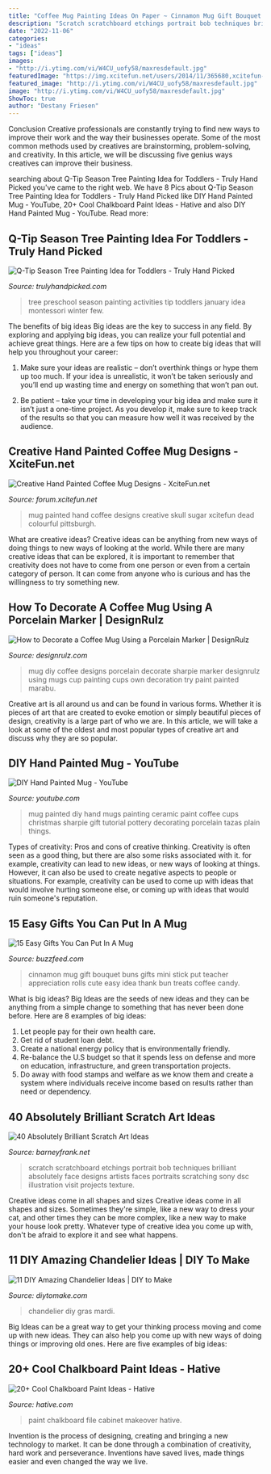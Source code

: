 ```yaml
---
title: "Coffee Mug Painting Ideas On Paper ~ Cinnamon Mug Gift Bouquet Buns Gifts Mini Stick Put Teacher Appreciation Rolls Cute Easy Idea Thank Bun Treats Coffee Candy"
description: "Scratch scratchboard etchings portrait bob techniques brilliant absolutely face designs artists faces portraits scratching sony dsc illustration visit projects texture"
date: "2022-11-06"
categories:
- "ideas"
tags: ["ideas"]
images:
- "http://i.ytimg.com/vi/W4CU_uofy58/maxresdefault.jpg"
featuredImage: "https://img.xcitefun.net/users/2014/11/365680,xcitefun-coffee-mug-designs-13.jpg"
featured_image: "http://i.ytimg.com/vi/W4CU_uofy58/maxresdefault.jpg"
image: "http://i.ytimg.com/vi/W4CU_uofy58/maxresdefault.jpg"
ShowToc: true
author: "Destany Friesen"
---
```



Conclusion
Creative professionals are constantly trying to find new ways to improve their work and the way their businesses operate. Some of the most common methods used by creatives are brainstorming, problem-solving, and creativity. In this article, we will be discussing five genius ways creatives can improve their business.

	

		
searching about Q-Tip Season Tree Painting Idea for Toddlers - Truly Hand Picked you've came to the right web. We have 8 Pics about Q-Tip Season Tree Painting Idea for Toddlers - Truly Hand Picked like DIY Hand Painted Mug - YouTube, 20+ Cool Chalkboard Paint Ideas - Hative and also DIY Hand Painted Mug - YouTube. Read more:
		
    
## Q-Tip Season Tree Painting Idea For Toddlers - Truly Hand Picked

<img loading=lazy src="https://trulyhandpicked.com/wp-content/uploads/2019/03/january-whats-new-on-the-art-shelves-this-winter-trillium-montessori-1551848959n4kg8.png" onerror="this.onerror=null;this.src='https://tse1.mm.bing.net/th?id=OIP.4AMjk5b7NwgAx3qsArwGyAHaOG&amp;pid=15.1';" alt="Q-Tip Season Tree Painting Idea for Toddlers - Truly Hand Picked">

_Source: trulyhandpicked.com_

>tree preschool season painting activities tip toddlers january idea montessori winter few. 

	

The benefits of big ideas
Big ideas are the key to success in any field. By exploring and applying big ideas, you can realize your full potential and achieve great things. Here are a few tips on how to create big ideas that will help you throughout your career:
1. Make sure your ideas are realistic – don’t overthink things or hype them up too much. If your idea is unrealistic, it won’t be taken seriously and you’ll end up wasting time and energy on something that won’t pan out.

2. Be patient – take your time in developing your big idea and make sure it isn’t just a one-time project. As you develop it, make sure to keep track of the results so that you can measure how well it was received by the audience.


    
## Creative Hand Painted Coffee Mug Designs - XciteFun.net

<img loading=lazy src="https://img.xcitefun.net/users/2014/11/365680,xcitefun-coffee-mug-designs-13.jpg" onerror="this.onerror=null;this.src='https://tse1.mm.bing.net/th?id=OIP.aOMCerZroN6Ev34Ak0kl2gHaJ4&amp;pid=15.1';" alt="Creative Hand Painted Coffee Mug Designs - XciteFun.net">

_Source: forum.xcitefun.net_

>mug painted hand coffee designs creative skull sugar xcitefun dead colourful pittsburgh. 

	

What are creative ideas?
Creative ideas can be anything from new ways of doing things to new ways of looking at the world. While there are many creative ideas that can be explored, it is important to remember that creativity does not have to come from one person or even from a certain category of person. It can come from anyone who is curious and has the willingness to try something new.

    
## How To Decorate A Coffee Mug Using A Porcelain Marker | DesignRulz

<img loading=lazy src="http://cdn.designrulz.com/wp-content/uploads/2013/05/coffee-mug-designrulz-15.jpg" onerror="this.onerror=null;this.src='https://tse1.mm.bing.net/th?id=OIP.qlpUFtQqLsOJCf_MPjTPRAHaFR&amp;pid=15.1';" alt="How to Decorate a Coffee Mug Using a Porcelain Marker | DesignRulz">

_Source: designrulz.com_

>mug diy coffee designs porcelain decorate sharpie marker designrulz using mugs cup painting cups own decoration try paint painted marabu. 

	

Creative art is all around us and can be found in various forms. Whether it is pieces of art that are created to evoke emotion or simply beautiful pieces of design, creativity is a large part of who we are. In this article, we will take a look at some of the oldest and most popular types of creative art and discuss why they are so popular.

    
## DIY Hand Painted Mug - YouTube

<img loading=lazy src="http://i.ytimg.com/vi/W4CU_uofy58/maxresdefault.jpg" onerror="this.onerror=null;this.src='https://tse2.mm.bing.net/th?id=OIP.3qX2r6QiErCwX1l_L0usIwHaEK&amp;pid=15.1';" alt="DIY Hand Painted Mug - YouTube">

_Source: youtube.com_

>mug painted diy hand mugs painting ceramic paint coffee cups christmas sharpie gift tutorial pottery decorating porcelain tazas plain things. 

	

Types of creativity: Pros and cons of creative thinking.
Creativity is often seen as a good thing, but there are also some risks associated with it. for example, creativity can lead to new ideas, or new ways of looking at things. However, it can also be used to create negative aspects to people or situations. For example, creativity can be used to come up with ideas that would involve hurting someone else, or coming up with ideas that would ruin someone's reputation.

    
## 15 Easy Gifts You Can Put In A Mug

<img loading=lazy src="https://img.buzzfeed.com/buzzfeed-static/static/2013-11/enhanced/webdr02/26/10/enhanced-buzz-19520-1385480800-14.jpg" onerror="this.onerror=null;this.src='https://tse3.mm.bing.net/th?id=OIP.hHfUBTYCna1nkPeNPF9edAHaLG&amp;pid=15.1';" alt="15 Easy Gifts You Can Put In A Mug">

_Source: buzzfeed.com_

>cinnamon mug gift bouquet buns gifts mini stick put teacher appreciation rolls cute easy idea thank bun treats coffee candy. 

	

What is big ideas?
Big Ideas are the seeds of new ideas and they can be anything from a simple change to something that has never been done before. Here are 8 examples of big ideas: 
1. Let people pay for their own health care. 
2. Get rid of student loan debt. 
3. Create a national energy policy that is environmentally friendly. 
4. Re-balance the U.S budget so that it spends less on defense and more on education, infrastructure, and green transportation projects. 
5. Do away with food stamps and welfare as we know them and create a system where individuals receive income based on results rather than need or dependency. 

    
## 40 Absolutely Brilliant Scratch Art Ideas

<img loading=lazy src="http://www.barneyfrank.net/wp-content/uploads/2015/10/Absolutely-Brilliant-Scratch-Art-Ideas-41.jpg" onerror="this.onerror=null;this.src='https://tse4.mm.bing.net/th?id=OIP.An4BVPYT_N2uZZZryalerwHaKn&amp;pid=15.1';" alt="40 Absolutely Brilliant Scratch Art Ideas">

_Source: barneyfrank.net_

>scratch scratchboard etchings portrait bob techniques brilliant absolutely face designs artists faces portraits scratching sony dsc illustration visit projects texture. 

	

Creative ideas come in all shapes and sizes
Creative ideas come in all shapes and sizes. Sometimes they're simple, like a new way to dress your cat, and other times they can be more complex, like a new way to make your house look pretty. Whatever type of creative idea you come up with, don't be afraid to explore it and see what happens.

    
## 11 DIY Amazing Chandelier Ideas | DIY To Make

<img loading=lazy src="http://www.diytomake.com/wp-content/uploads/2015/11/DIY-Mardi-Gras-Bead-Chandelier.jpg" onerror="this.onerror=null;this.src='https://tse3.mm.bing.net/th?id=OIP.5N0PtoKVQDpdkS3fLjdc9AHaLH&amp;pid=15.1';" alt="11 DIY Amazing Chandelier Ideas | DIY to Make">

_Source: diytomake.com_

>chandelier diy gras mardi. 

	

Big Ideas can be a great way to get your thinking process moving and come up with new ideas. They can also help you come up with new ways of doing things or improving old ones. Here are five examples of big ideas: 

    
## 20+ Cool Chalkboard Paint Ideas - Hative

<img loading=lazy src="https://hative.com/wp-content/uploads/2014/09/chalkboard-paint-ideas/8-chalkboard-paint-file-cabinet-makeover.jpg" onerror="this.onerror=null;this.src='https://tse4.mm.bing.net/th?id=OIP.fMvmK_GckL1OUzKOl_SKSAHaLx&amp;pid=15.1';" alt="20+ Cool Chalkboard Paint Ideas - Hative">

_Source: hative.com_

>paint chalkboard file cabinet makeover hative. 

	

Invention is the process of designing, creating and bringing a new technology to market. It can be done through a combination of creativity, hard work and perseverance. Inventions have saved lives, made things easier and even changed the way we live.

